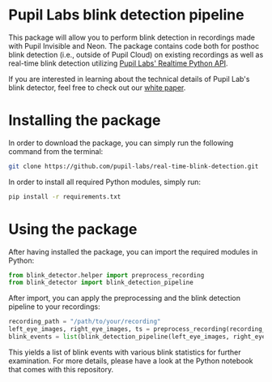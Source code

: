 # Pupil Labs blink detection pipeline

This package will allow you to perform blink detection in recordings made with Pupil Invisible and Neon. The package contains code both for posthoc blink detection (i.e., outside of Pupil Cloud) on existing recordings 
as well as real-time blink detection utilizing <a href="https://github.com/pupil-labs/realtime-python-api"/>Pupil Labs' Realtime Python API</a>.

If you are interested in learning about the technical details of Pupil Lab's blink detector, feel free to check out our <a href="https://assets.pupil-labs.com/pdf/Pupil_Labs_Blink_Detector.pdf">white paper</a>.

# Installing the package

In order to download the package, you can simply run the following command from the terminal:

```bash
git clone https://github.com/pupil-labs/real-time-blink-detection.git
```

In order to install all required Python modules, simply run:

```bash
pip install -r requirements.txt
```

# Using the package

After having installed the package, you can import the required modules in Python:

```Python 
from blink_detector.helper import preprocess_recording
from blink_detector import blink_detection_pipeline
```

After import, you can apply the preprocessing and the blink detection pipeline to your recordings:

```Python 
recording_path = "/path/to/your/recording"
left_eye_images, right_eye_images, ts = preprocess_recording(recording_path, is_neon=True)
blink_events = list(blink_detection_pipeline(left_eye_images, right_eye_images, ts))
```

This yields a list of blink events with various blink statistics for further examination. For more details, please have a look at the Python notebook that comes with this repository.



